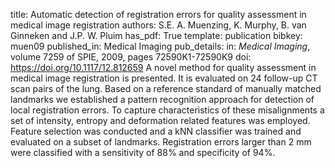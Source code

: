 title: Automatic detection of registration errors for quality assessment in medical image registration
authors: S.E. A. Muenzing, K. Murphy, B. van Ginneken and J.P. W. Pluim
has_pdf: True
template: publication
bibkey: muen09
published_in: Medical Imaging
pub_details: in: <i>Medical Imaging</i>, volume 7259 of SPIE, 2009, pages 72590K1-72590K9
doi: https://doi.org/10.1117/12.812659
A novel method for quality assessment in medical image registration is presented. It is evaluated on 24 follow-up CT scan pairs of the lung. Based on a reference standard of manually matched landmarks we established a pattern recognition approach for detection of local registration errors. To capture characteristics of these misalignments a set of intensity, entropy and deformation related features was employed. Feature selection was conducted and a kNN classifier was trained and evaluated on a subset of landmarks. Registration errors larger than 2 mm were classified with a sensitivity of 88% and specificity of 94%.

